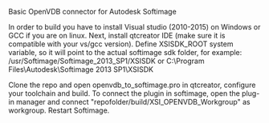 Basic OpenVDB connector for Autodesk Softimage

In order to build you have to install Visual studio (2010-2015) on Windows or GCC if you are on linux. 
Next, install qtcreator IDE (make sure it is compatible with your vs/gcc version).
Define XSISDK_ROOT system variable, so it will point to the actual softimage sdk folder, for example: 
/usr/Softimage/Softimage_2013_SP1/XSISDK
or
C:\Program Files\Autodesk\Softimage 2013 SP1\XSISDK

Clone the repo and open openvdb_to_softimage.pro in qtcreator, configure your toolchain and build.
To connect the plugin in softimage, open the plug-in manager and connect "repofolder/build/XSI_OPENVDB_Workgroup" as workgroup.
Restart Softimage.